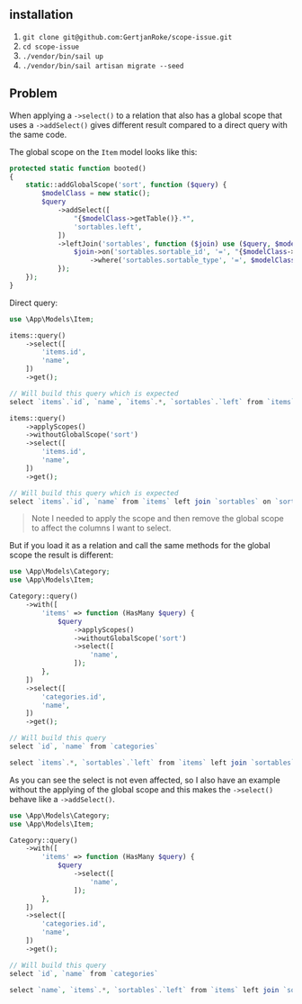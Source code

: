 ## installation

1. `git clone git@github.com:GertjanRoke/scope-issue.git`
2. `cd scope-issue`
3. `./vendor/bin/sail up`
4. `./vendor/bin/sail artisan migrate --seed`


## Problem

When applying a `->select()` to a relation that also has a global scope that uses a `->addSelect()` gives different result compared to a direct query with the same code.

The global scope on the `Item` model looks like this:
```php
protected static function booted()
{
    static::addGlobalScope('sort', function ($query) {
        $modelClass = new static();
        $query
            ->addSelect([
                "{$modelClass->getTable()}.*",
                'sortables.left',
            ])
            ->leftJoin('sortables', function ($join) use ($query, $modelClass) {
                $join->on('sortables.sortable_id', '=', "{$modelClass->getTable()}.id")
                    ->where('sortables.sortable_type', '=', $modelClass->getMorphClass());
            });
    });
}
```

Direct query:
```php
use \App\Models\Item;

items::query()
    ->select([
        'items.id',
        'name',
    ])
    ->get();

// Will build this query which is expected
select `items`.`id`, `name`, `items`.*, `sortables`.`left` from `items` left join `sortables` on `sortables`.`sortable_id` = `items`.`id` and `sortables`.`sortable_type` = 'App\\Models\\Item'

items::query()
    ->applyScopes()
    ->withoutGlobalScope('sort')
    ->select([
        'items.id',
        'name',
    ])
    ->get();

// Will build this query which is expected
select `items`.`id`, `name` from `items` left join `sortables` on `sortables`.`sortable_id` = `items`.`id` and `sortables`.`sortable_type` = 'App\\Models\\Item'
```
> Note I needed to apply the scope and then remove the global scope to affect the columns I want to select.

But if you load it as a relation and call the same methods for the global scope the result is different:
```php
use \App\Models\Category;
use \App\Models\Item;

Category::query()
    ->with([
        'items' => function (HasMany $query) {
            $query
                ->applyScopes()
                ->withoutGlobalScope('sort')
                ->select([
                    'name',
                ]);
        },
    ])
    ->select([
        'categories.id',
        'name',
    ])
    ->get();

// Will build this query
select `id`, `name` from `categories`

select `items`.*, `sortables`.`left` from `items` left join `sortables` on `sortables`.`sortable_id` = `items`.`id` and `sortables`.`sortable_type` = 'App\\Models\\Item' where `items`.`category_id` in (1, 2, 3, 4)
```

As you can see the select is not even affected, so I also have an example without the applying of the global scope and this makes the `->select()` behave like a `->addSelect()`.
```php
use \App\Models\Category;
use \App\Models\Item;

Category::query()
    ->with([
        'items' => function (HasMany $query) {
            $query
                ->select([
                    'name',
                ]);
        },
    ])
    ->select([
        'categories.id',
        'name',
    ])
    ->get();

// Will build this query
select `id`, `name` from `categories`

select `name`, `items`.*, `sortables`.`left` from `items` left join `sortables` on `sortables`.`sortable_id` = `items`.`id` and `sortables`.`sortable_type` = 'App\\Models\\Item' where `items`.`category_id` in (1, 2, 3, 4)
```

